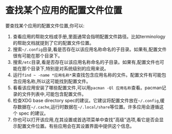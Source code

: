 # 查找某个应用的配置文件位置

要查找某个应用的配置文件位置,你可以:

1. 查看应用的帮助文档或手册,里面通常会指明配置文件路径。比如terminology的帮助文档就提到了它的配置文件位置。
2. 搜索`~/.config`目录,看是否存在以该应用名称命名的子目录。如果有,配置文件很有可能在那个目录下。
3. 搜索`/etc`目录,看是否存在以该应用名称命名的子目录。如果有,配置文件也可能在那个目录下,特别是对系统级别的应用来说。
4. 运行`find ~ -name *应用名称*`来查找包含应用名称的文件。配置文件有可能包含应用名称,所以这可能找到配置文件。
5. 看看该应用安装了哪些配置文件,可以用`pacman -Ql 应用名称`查看。pacman记录的文件列表中,可能包含配置文件。
6. 检查XDG base directory spec的建议。它建议将配置文件放在`~/.config`,缓存数据在`~/.cache`,运行时数据在`~/.local/share`等位置。许多应用会遵循这个 spec 的建议。
7. 你也可以打开该应用,在其设置或首选项菜单中查找"高级"选项,看它是否会显示配置文件位置。有些应用会在其设置界面中提供这个信息。